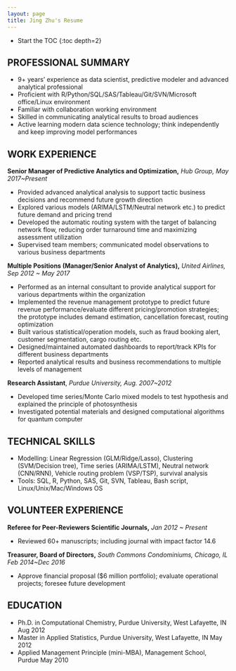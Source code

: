 ```yaml
---
layout: page
title: Jing Zhu's Resume
---
```


* Start the TOC
{:toc depth=2}

## PROFESSIONAL SUMMARY
- 9+ years’ experience as data scientist, predictive modeler and advanced analytical professional
- Proficient with R/Python/SQL/SAS/Tableau/Git/SVN/Microsoft office/Linux environment
- Familiar with collaboration working environment
- Skilled in communicating analytical results to broad audiences
- Active learning modern data science technology; think independently and keep improving model performances

## WORK EXPERIENCE

**Senior Manager of Predictive Analytics and Optimization,** _Hub Group, May 2017~Present_
  - Provided advanced analytical analysis to support tactic business decisions and recommend future growth direction
  - Explored various models (ARIMA/LSTM/Neutral network etc.) to predict future demand and pricing trend
  - Developed the automatic routing system with the target of balancing network flow, reducing order turnaround time and maximizing assessment utilization 
  - Supervised team members; communicated model observations to various business departments 

**Multiple Positions (Manager/Senior Analyst of Analytics),** _United Airlines, Sep 2012 ~ May 2017_
  - Performed as an internal consultant to provide analytical support for various departments within the organization
  - Implemented the revenue management prototype to predict future revenue performance/evaluate different pricing/promotion strategies; the prototype includes demand estimation, cancellation forecast, routing optimization
  - Built various statistical/operation models, such as fraud booking alert, customer segmentation, cargo routing etc.
  - Designed/maintained automated dashboards to report/track KPIs for different business departments
  - Reported analytical results and business recommendations to multiple levels of management

**Research Assistant**, _Purdue University, Aug. 2007~2012_
  - Developed time series/Monte Carlo mixed models to test hypothesis and explained the principle of photosynthesis
  - Investigated potential materials and designed computational algorithms for quantum computer

## TECHNICAL SKILLS
- Modelling: Linear Regression (GLM/Ridge/Lasso), Clustering (SVM/Decision tree), Time series (ARIMA/LSTM), Neutral network (CNN/RNN), Vehicle routing problem (VSP/TSP), survival analysis
- Tools: SQL, R, Python, SAS, Git, SVN, Tableau, Bash script, Linux/Unix/Mac/Windows OS

## VOLUNTEER EXPERIENCE

**Referee for Peer-Reviewers Scientific Journals,** _Jan 2012 ~ Present_
  - Reviewed 60+ manuscripts; including journal with impact factor 14.6 

**Treasurer, Board of Directors,** _South Commons Condominiums, Chicago, IL Feb 2014~Dec 2016_
  - Approve financial proposal ($6 million portfolio); evaluate operational projects; foresee future development

## EDUCATION
- Ph.D. in Computational Chemistry, Purdue University, West Lafayette, IN       Aug 2012
- Master in Applied Statistics, Purdue University, West Lafayette, IN           May 2012
- Applied Management Principle (mini-MBA), Management School, Purdue        May 2010